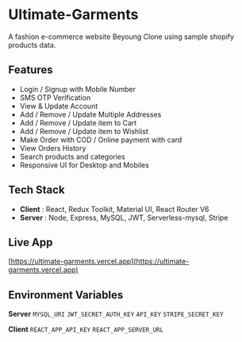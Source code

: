 # Ultimate-Garments
A fashion e-commerce website Beyoung Clone using 
sample shopify products data. 


## Features
* Login / Signup with Mobile Number
* SMS OTP Verification
* View & Update Account
* Add / Remove / Update Multiple Addresses
* Add / Remove / Update item to Cart
* Add / Remove / Update item to Wishlist
* Make Order with COD / Online payment with card
* View Orders History
* Search products and categories
* Responsive UI for Desktop and Mobiles

## Tech Stack
* **Client** : React, Redux Toolkit, Material UI, React Router V6
* **Server**  : Node, Express, MySQL, JWT, Serverless-mysql, Stripe 

## Live App
[https://ultimate-garments.vercel.app](https://ultimate-garments.vercel.app)

## Environment Variables
**Server**
  `MYSQL_URI`
  `JWT_SECRET_AUTH_KEY`
  `API_KEY`
  `STRIPE_SECRET_KEY`

**Client**
  `REACT_APP_API_KEY`
  `REACT_APP_SERVER_URL` 


